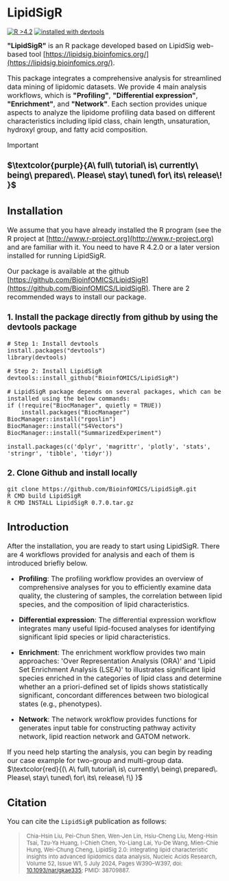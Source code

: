 # LipidSigR
<!-- badges: start -->
[![R >4.2](https://img.shields.io/badge/R-%3E4.2-success.svg)](https://www.r-project.org/) 
<a href='#devtools'>![installed with devtools](https://img.shields.io/badge/installed%20with-devtools-blueviolet.svg)</a>
<!-- badges: end -->

<font size=3> **"LipidSigR"** is an R package developed based on LipidSig web-based tool 
[https://lipidsig.bioinfomics.org/](https://lipidsig.bioinfomics.org/). 

This package integrates a comprehensive analysis for streamlined data mining of 
lipidomic datasets. We provide 4 main analysis workflows, which is 
**"Profiling"**, **"Differential expression"**, **"Enrichment"**, and 
**"Network"**. Each section provides unique aspects to analyze the lipidome 
profiling data based on different characteristics including lipid class, 
chain length, unsaturation, hydroxyl group, and fatty acid composition.

> [!IMPORTANT]
> ### $\textcolor{purple}{A\ full\ tutorial\ is\ currently\ being\ prepared\. Please\ stay\ tuned\ for\ its\ release\!  }$

## Installation
We assume that you have already installed the R program (see the R project at 
[http://www.r-project.org](http://www.r-project.org)  and are familiar with it. 
You need to have R 4.2.0 or a later version installed for running LipidSigR.

Our package is available at the github 
[https://github.com/BioinfOMICS/LipidSigR](https://github.com/BioinfOMICS/LipidSigR). 
There are 2 recommended ways to install our package.

### 1. Install the package directly from github by using the devtools package
```(r)
# Step 1: Install devtools
install.packages("devtools")
library(devtools)

# Step 2: Install LipidSigR
devtools::install_github("BioinfOMICS/LipidSigR")

# LipidSigR package depends on several packages, which can be installed using the below commands:
if (!require("BiocManager", quietly = TRUE))
    install.packages("BiocManager")
BiocManager::install("rgoslin")
BiocManager::install("S4Vectors")
BiocManager::install("SummarizedExperiment")

install.packages(c('dplyr', 'magrittr', 'plotly', 'stats', 'stringr', 'tibble', 'tidyr'))
```

### 2. Clone Github and install locally
```(r)
git clone https://github.com/BioinfOMICS/LipidSigR.git
R CMD build LipidSigR
R CMD INSTALL LipidSigR_0.7.0.tar.gz
```
## Introduction
<font size=3> After the installation, you are ready to start using LipidSigR. There are 4 
workflows provided for analysis and each of them is introduced briefly below. 

* **Profiling**: The profiling workflow provides an overview of comprehensive 
analyses for you to efficiently examine data quality, the clustering of samples, 
the correlation between lipid species, and the composition of lipid characteristics.

* **Differential expression**: The differential expression workflow integrates 
many useful lipid-focused analyses for identifying significant lipid species or 
lipid characteristics.

* **Enrichment**: The enrichment workflow provides two main approaches: 
'Over Representation Analysis (ORA)' and 'Lipid Set Enrichment Analysis (LSEA)' 
to illustrates significant lipid species enriched in the categories of lipid 
class and determine whether an a priori-defined set of lipids shows 
statistically significant, concordant differences between two biological states 
(e.g., phenotypes).

* **Network**: The network wrokflow provides functions for generates input table 
for constructing pathway activity network, lipid reaction network and GATOM network.

If you need help starting the analysis, you can begin by reading our case 
example for two-group and multi-group data.
$\textcolor{red}{(\ A\ full\ tutorial\ is\ currently\ being\ prepared\. Please\ stay\ tuned\ for\ its\ release\ !\) }$

## Citation
<font size=3> You can cite the `LipidSigR` publication as follows:

> <font size=2> Chia-Hsin Liu, Pei-Chun Shen, Wen-Jen Lin, Hsiu-Cheng Liu, Meng-Hsin Tsai, 
Tzu-Ya Huang, I-Chieh Chen, Yo-Liang Lai, Yu-De Wang, Mien-Chie Hung, Wei-Chung Cheng, 
LipidSig 2.0: integrating lipid characteristic insights into advanced lipidomics data analysis, 
Nucleic Acids Research, Volume 52, Issue W1, 5 July 2024, Pages W390–W397, 
doi: [10.1093/nar/gkae335](https://doi.org/10.1093/nar/gkae335); PMID: 38709887.
